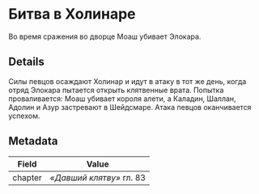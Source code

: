 # Битва в Холинаре
Во время сражения во дворце Моаш убивает Элокара.

## Details
Силы певцов осаждают Холинар и идут в атаку в тот же день, когда отряд Элокара пытается открыть клятвенные врата. Попытка проваливается: Моаш убивает короля алети, а Каладин, Шаллан, Адолин и Азур застревают в Шейдсмаре. Атака певцов оканчивается успехом.

## Metadata
| Field | Value |
| ----- | ----- |
| chapter | *«Давший клятву»* гл. 83 |
